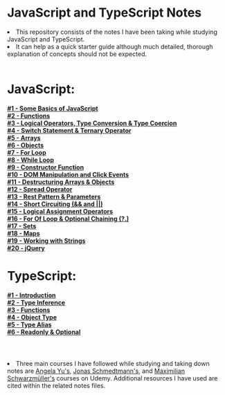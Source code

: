 # JavaScript and TypeScript Notes

<li>This repository consists of the notes I have been taking while studying JavaScript and TypeScript.</li>
<li>It can help as a quick starter guide although much detailed, thorough explanation of concepts should not be expected.</li><br>

# JavaScript:

**[#1 - Some Basics of JavaScript](https://github.com/yilmazcite/JavaScriptNotes/tree/main/notes/%231_SomeVeryBasicsOfJS/script.js)** <br>
**[#2 - Functions](https://github.com/yilmazcite/JavaScriptNotes/tree/main/notes/%232_Functions/script.js)** <br>
**[#3 - Logical Operators, Type Conversion & Type Coercion](https://github.com/yilmazcite/JavaScriptNotes/tree/main/notes/%233_LogicalOperators_TypeConversionAndCoercion/script.js)** <br>
**[#4 - Switch Statement & Ternary Operator](https://github.com/yilmazcite/JavaScriptNotes/tree/main/notes/%234_SwitchStatement%26TernaryOperator/script.js)** <br>
**[#5 - Arrays](https://github.com/yilmazcite/JavaScriptNotes/tree/main/notes/%235_Arrays_p1/script.js)** <br>
**[#6 - Objects](https://github.com/yilmazcite/JavaScriptNotes/tree/main/notes/%236_Objects/script.js)** <br>
**[#7 - For Loop](https://github.com/yilmazcite/JavaScriptNotes/tree/main/notes/%237_ForLoop/script.js)** <br>
**[#8 - While Loop](https://github.com/yilmazcite/JavaScriptNotes/tree/main/notes/%238_WhileLoop/script.js)** <br>
**[#9 - Constructor Function](https://github.com/yilmazcite/JavaScriptNotes/tree/main/notes/%239_ConstructorFunction/script.js)** <br>
**[#10 - DOM Manipulation and Click Events](https://github.com/yilmazcite/JavaScriptNotes/tree/main/notes/%2310_DOMManipulationAndClickEvents/script.js)** <br>
**[#11 - Destructuring Arrays & Objects](https://github.com/yilmazcite/JavaScriptNotes/tree/main/notes/%2311_DestructuringArrays%26Objects/script.js)** <br>
**[#12 - Spread Operator](https://github.com/yilmazcite/JavaScriptNotes/tree/main/notes/%2312_SpreadOperator/script.js)** <br>
**[#13 - Rest Pattern & Parameters](https://github.com/yilmazcite/JavaScriptNotes/tree/main/notes/%2313_RestPattern%26Parameters/script.js)** <br>
**[#14 - Short Circuiting (&& and ||)](https://github.com/yilmazcite/JavaScriptNotes/tree/main/notes/%2314_ShortCircuiting/script.js)** <br>
**[#15 - Logical Assignment Operators](https://github.com/yilmazcite/JavaScriptNotes/tree/main/notes/%2315_LogicalAssignmentOperators/script.js)** <br>
**[#16 - For Of Loop & Optional Chaining (?.)](https://github.com/yilmazcite/JavaScriptNotes/tree/main/notes/%2316_ForOfLoop%26OptionalChaining/script.js)** <br>
**[#17 - Sets](https://github.com/yilmazcite/JavaScriptNotes/tree/main/notes/%2317_Sets/script.js)** <br>
**[#18 - Maps](https://github.com/yilmazcite/JavaScriptNotes/tree/main/notes/%2318_Maps/script.js)** <br>
**[#19 - Working with Strings](https://github.com/yilmazcite/JavaScriptNotes/tree/main/notes/%2319_WorkingWithStrings/script.js)** <br>
**[#20 - jQuery](https://github.com/yilmazcite/JavaScriptNotes/tree/main/notes/%2320_jQuery/script.js)** <br>

# TypeScript:

**[#1 - Introduction](https://github.com/yilmazcite/JavaScriptNotes/blob/main/TypeScript/%231_Introduction/intro.ts)** <br>
**[#2 - Type Inference](https://github.com/yilmazcite/JavaScriptNotes/blob/main/TypeScript/%232_TypeInference/script.ts)** <br>
**[#3 - Functions](https://github.com/yilmazcite/JavaScriptNotes/blob/main/TypeScript/%233_Functions/script.ts)** <br>
**[#4 - Object Type](https://github.com/yilmazcite/JavaScriptNotes/blob/main/TypeScript/%234_ObjectType/script.ts)** <br>
**[#5 - Type Alias](https://github.com/yilmazcite/javascript-typescript-notes/blob/main/TypeScript/%235_TypeAlias/script.ts)** <br>
**[#6 - Readonly & Optional](https://github.com/yilmazcite/javascript-typescript-notes/blob/main/TypeScript/%236_Readonly%26Optional/script.ts)**<br><br>

#

<li>Three main courses I have followed while studying and taking down notes are <a href="https://www.udemy.com/course/the-complete-web-development-bootcamp/">Angela Yu's</a>, <a href="https://www.udemy.com/course/the-complete-javascript-course/">Jonas Schmedtmann's</a>, and <a href="https://www.udemy.com/course/react-the-complete-guide-incl-redux/">Maximilian Schwarzmüller's</a> courses on Udemy. Additional resources I have used are cited within the related notes files.</li>
